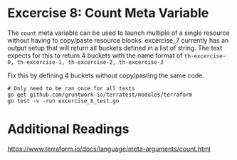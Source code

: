 # Excercise 8: Count Meta Variable 

The `count` meta variable can be used to launch multiple of a single resource without having to copy/paste resource blocks. excercise_7 currently has an output setup that will return all buckets defined in a list of string. The text expects for this to return 4 buckets with the name format of `th-excercise-0, th-excercise-1, th-excercise-2, th-excercise-3`

Fix this by defining 4 buckets without copy/pasting the same code. 

```
# Only need to be ran once for all tests
go get github.com/gruntwork-io/terratest/modules/terraform
go test -v -run excercise_8_test.go
```

# Additional Readings
https://www.terraform.io/docs/language/meta-arguments/count.html